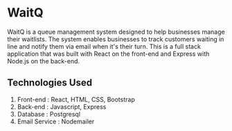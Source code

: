 # WaitQ

WaitQ is a queue management system designed to help businesses manage their waitlists. 
The system enables businesses to track customers waiting in line and notify them via email when it's their turn. 
This is a full stack application that was built with React on the front-end and Express with Node.js on the back-end.

## Technologies Used
1. Front-end : React, HTML, CSS, Bootstrap
2. Back-end : Javascript, Express
3. Database : Postgresql
4. Email Service : Nodemailer
